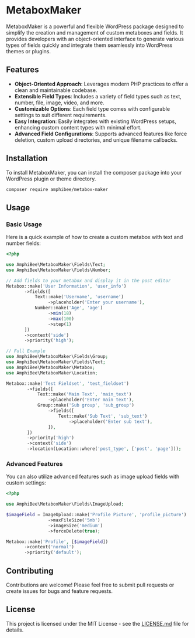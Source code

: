 # MetaboxMaker

MetaboxMaker is a powerful and flexible WordPress package designed to simplify the creation and management of custom metaboxes and fields. It provides developers with an object-oriented interface to generate various types of fields quickly and integrate them seamlessly into WordPress themes or plugins.

## Features

- **Object-Oriented Approach**: Leverages modern PHP practices to offer a clean and maintainable codebase.
- **Extensible Field Types**: Includes a variety of field types such as text, number, file, image, video, and more.
- **Customizable Options**: Each field type comes with configurable settings to suit different requirements.
- **Easy Integration**: Easily integrates with existing WordPress setups, enhancing custom content types with minimal effort.
- **Advanced Field Configurations**: Supports advanced features like force deletion, custom upload directories, and unique filename callbacks.

## Installation

To install MetaboxMaker, you can install the composer package into your WordPress plugin or theme directory.

```bash
composer require amphibee/metabox-maker
```

## Usage

### Basic Usage

Here is a quick example of how to create a custom metabox with text and number fields:

```php
<?php

use AmphiBee\MetaboxMaker\Fields\Text;
use AmphiBee\MetaboxMaker\Fields\Number;

// Add fields to your metabox and display it in the post editor
Metabox::make('User Information', 'user_info')
       ->fields([
           Text::make('Username', 'username')
                ->placeholder('Enter your username'),
           Number::make('Age', 'age')
                ->min(18)
                ->max(100)
                ->step(1)
       ])
       ->context('side')
       ->priority('high');

// Full Example
use AmphiBee\MetaboxMaker\Fields\Group;
use AmphiBee\MetaboxMaker\Fields\Text;
use AmphiBee\MetaboxMaker\Metabox;
use AmphiBee\MetaboxMaker\Location;

Metabox::make('Test Fieldset', 'test_fieldset')
        ->fields([
            Text::make('Main Text', 'main_text')
                ->placeholder('Enter main text'),
            Group::make('Sub group', 'sub_group')
                ->fields([
                    Text::make('Sub Text', 'sub_text')
                        ->placeholder('Enter sub text'),
                ]),
        ])
        ->priority('high')
        ->context('side')
        ->location(Location::where('post_type', ['post', 'page']));
```

### Advanced Features

You can also utilize advanced features such as image upload fields with custom settings:

```php
<?php

use AmphiBee\MetaboxMaker\Fields\ImageUpload;

$imageField = ImageUpload::make('Profile Picture', 'profile_picture')
                ->maxFileSize('5mb')
                ->imageSize('medium')
                ->forceDelete(true);

Metabox::make('Profile', [$imageField])
       ->context('normal')
       ->priority('default');
```

## Contributing

Contributions are welcome! Please feel free to submit pull requests or create issues for bugs and feature requests.

## License

This project is licensed under the MIT License - see the [LICENSE.md](LICENSE.md) file for details.
